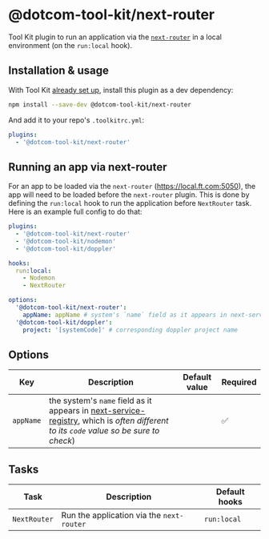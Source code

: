 # @dotcom-tool-kit/next-router

Tool Kit plugin to run an application via the [`next-router`](https://github.com/financial-times/next-router) in a local environment (on the `run:local` hook).

## Installation & usage

With Tool Kit [already set up](https://github.com/financial-times/dotcom-tool-kit#installing-and-using-tool-kit), install this plugin as a dev dependency:

```sh
npm install --save-dev @dotcom-tool-kit/next-router
```

And add it to your repo's `.toolkitrc.yml`:

```yml
plugins:
  - '@dotcom-tool-kit/next-router'
```

## Running an app via next-router

For an app to be loaded via the `next-router` (https://local.ft.com:5050), the app will need to be loaded before the `next-router` plugin. This is done by defining the `run:local` hook to run the application before `NextRouter` task. Here is an example full config to do that:

```yml
plugins:
  - '@dotcom-tool-kit/next-router'
  - '@dotcom-tool-kit/nodemon'
  - '@dotcom-tool-kit/doppler'

hooks:
  run:local:
    - Nodemon
    - NextRouter

options:
  '@dotcom-tool-kit/next-router':
    appName: appName # system's `name` field as it appears in next-service-registry
  '@dotcom-tool-kit/doppler':
    project: '[systemCode]' # corresponding doppler project name
```

## Options

| Key | Description | Default value | Required |
|-|-|-|-|
| `appName` | the system's `name` field as it appears in [next-service-registry](https://next-registry.ft.com/v2), which is _often different to its `code` value so be sure to check_) | | ✅ |

## Tasks

| Task | Description | Default hooks |
|-|-|-|
| `NextRouter` | Run the application via the `next-router` | `run:local` |
